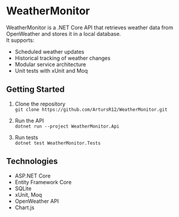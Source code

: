 # WeatherMonitor

WeatherMonitor is a .NET Core API that retrieves weather data from OpenWeather and stores it in a local database.  
It supports:

- Scheduled weather updates
- Historical tracking of weather changes
- Modular service architecture
- Unit tests with xUnit and Moq

## Getting Started

1. Clone the repository  
   `git clone https://github.com/ArtursR12/WeatherMonitor.git`

2. Run the API  
   `dotnet run --project WeatherMonitor.Api`

3. Run tests  
   `dotnet test WeatherMonitor.Tests`

## Technologies

- ASP.NET Core
- Entity Framework Core
- SQLite
- xUnit, Moq
- OpenWeather API
- Chart.js
